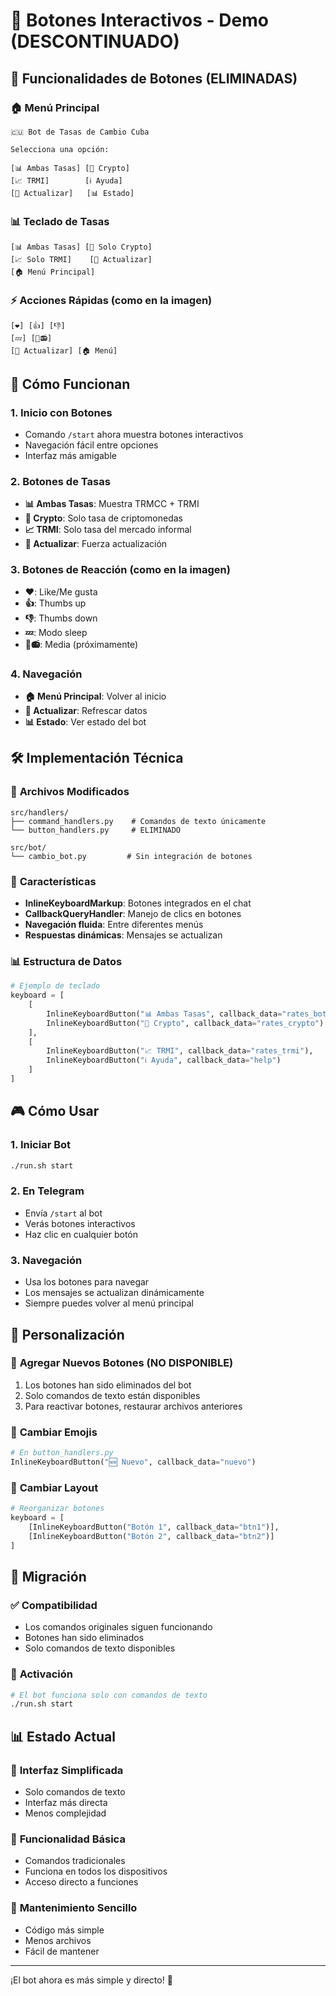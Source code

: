# 🎯 Botones Interactivos - Demo (DESCONTINUADO)

## 📱 Funcionalidades de Botones (ELIMINADAS)

### 🏠 **Menú Principal**
```
🇨🇺 Bot de Tasas de Cambio Cuba

Selecciona una opción:

[📊 Ambas Tasas] [💎 Crypto]
[📈 TRMI]        [ℹ️ Ayuda]
[🔄 Actualizar]   [📊 Estado]
```

### 📊 **Teclado de Tasas**
```
[📊 Ambas Tasas] [💎 Solo Crypto]
[📈 Solo TRMI]    [🔄 Actualizar]
[🏠 Menú Principal]
```

### ⚡ **Acciones Rápidas** (como en la imagen)
```
[❤️] [👍] [👎]
[💤] [📸📻]
[🔄 Actualizar] [🏠 Menú]
```

## 🚀 Cómo Funcionan

### 1. **Inicio con Botones**
- Comando `/start` ahora muestra botones interactivos
- Navegación fácil entre opciones
- Interfaz más amigable

### 2. **Botones de Tasas**
- **📊 Ambas Tasas**: Muestra TRMCC + TRMI
- **💎 Crypto**: Solo tasa de criptomonedas
- **📈 TRMI**: Solo tasa del mercado informal
- **🔄 Actualizar**: Fuerza actualización

### 3. **Botones de Reacción** (como en la imagen)
- **❤️**: Like/Me gusta
- **👍**: Thumbs up
- **👎**: Thumbs down
- **💤**: Modo sleep
- **📸📻**: Media (próximamente)

### 4. **Navegación**
- **🏠 Menú Principal**: Volver al inicio
- **🔄 Actualizar**: Refrescar datos
- **📊 Estado**: Ver estado del bot

## 🛠️ Implementación Técnica

### 📁 **Archivos Modificados**
```
src/handlers/
├── command_handlers.py    # Comandos de texto únicamente
└── button_handlers.py     # ELIMINADO

src/bot/
└── cambio_bot.py         # Sin integración de botones
```

### 🔧 **Características**
- **InlineKeyboardMarkup**: Botones integrados en el chat
- **CallbackQueryHandler**: Manejo de clics en botones
- **Navegación fluida**: Entre diferentes menús
- **Respuestas dinámicas**: Mensajes se actualizan

### 📊 **Estructura de Datos**
```python
# Ejemplo de teclado
keyboard = [
    [
        InlineKeyboardButton("📊 Ambas Tasas", callback_data="rates_both"),
        InlineKeyboardButton("💎 Crypto", callback_data="rates_crypto")
    ],
    [
        InlineKeyboardButton("📈 TRMI", callback_data="rates_trmi"),
        InlineKeyboardButton("ℹ️ Ayuda", callback_data="help")
    ]
]
```

## 🎮 Cómo Usar

### 1. **Iniciar Bot**
```bash
./run.sh start
```

### 2. **En Telegram**
- Envía `/start` al bot
- Verás botones interactivos
- Haz clic en cualquier botón

### 3. **Navegación**
- Usa los botones para navegar
- Los mensajes se actualizan dinámicamente
- Siempre puedes volver al menú principal

## 🎨 Personalización

### 🎯 **Agregar Nuevos Botones** (NO DISPONIBLE)
1. Los botones han sido eliminados del bot
2. Solo comandos de texto están disponibles
3. Para reactivar botones, restaurar archivos anteriores

### 🎨 **Cambiar Emojis**
```python
# En button_handlers.py
InlineKeyboardButton("🆕 Nuevo", callback_data="nuevo")
```

### 📱 **Cambiar Layout**
```python
# Reorganizar botones
keyboard = [
    [InlineKeyboardButton("Botón 1", callback_data="btn1")],
    [InlineKeyboardButton("Botón 2", callback_data="btn2")]
]
```

## 🔄 Migración

### ✅ **Compatibilidad**
- Los comandos originales siguen funcionando
- Botones han sido eliminados
- Solo comandos de texto disponibles

### 🚀 **Activación**
```bash
# El bot funciona solo con comandos de texto
./run.sh start
```

## 📊 Estado Actual

### 🎯 **Interfaz Simplificada**
- Solo comandos de texto
- Interfaz más directa
- Menos complejidad

### 📱 **Funcionalidad Básica**
- Comandos tradicionales
- Funciona en todos los dispositivos
- Acceso directo a funciones

### 🔄 **Mantenimiento Sencillo**
- Código más simple
- Menos archivos
- Fácil de mantener

---

¡El bot ahora es más simple y directo! 🎉 
